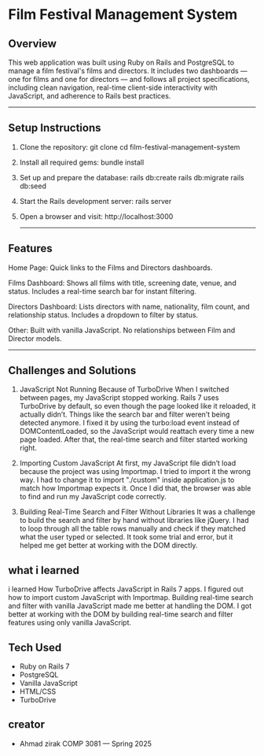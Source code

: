 # Film Festival Management System

## Overview

This web application was built using Ruby on Rails and PostgreSQL to manage a film festival's films and directors. It includes two dashboards — one for films and one for directors — and follows all project specifications, including clean navigation, real-time client-side interactivity with JavaScript, and adherence to Rails best practices.

---

## Setup Instructions

1. Clone the repository:
   git clone <your-repository-link>
   cd film-festival-management-system

2. Install all required gems:
   bundle install

3. Set up and prepare the database:
   rails db:create
   rails db:migrate
   rails db:seed

4. Start the Rails development server:
   rails server

5. Open a browser and visit:
   http://localhost:3000

   ---

## Features

Home Page:
Quick links to the Films and Directors dashboards.

Films Dashboard:
Shows all films with title, screening date, venue, and status. Includes a real-time search bar for instant filtering.

Directors Dashboard:
Lists directors with name, nationality, film count, and relationship status. Includes a dropdown to filter by status.

Other:
Built with vanilla JavaScript. No relationships between Film and Director models.

---

## Challenges and Solutions

1. JavaScript Not Running Because of TurboDrive
When I switched between pages, my JavaScript stopped working. Rails 7 uses TurboDrive by default, so even though the page looked like it reloaded, it actually didn’t. Things like the search bar and filter weren’t being detected anymore. I fixed it by using the turbo:load event instead of DOMContentLoaded, so the JavaScript would reattach every time a new page loaded. After that, the real-time search and filter started working right.

2. Importing Custom JavaScript
At first, my JavaScript file didn’t load because the project was using Importmap. I tried to import it the wrong way. I had to change it to import "./custom" inside application.js to match how Importmap expects it. Once I did that, the browser was able to find and run my JavaScript code correctly.

3. Building Real-Time Search and Filter Without Libraries
It was a challenge to build the search and filter by hand without libraries like jQuery. I had to loop through all the table rows manually and check if they matched what the user typed or selected. It took some trial and error, but it helped me get better at working with the DOM directly.

## what i learned 
i learned How TurboDrive affects JavaScript in Rails 7 apps.
I figured out how to import custom JavaScript with Importmap.
Building real-time search and filter with vanilla JavaScript made me better at handling the DOM.
I got better at working with the DOM by building real-time search and filter features using only vanilla JavaScript.

## Tech Used

- Ruby on Rails 7
- PostgreSQL
- Vanilla JavaScript
- HTML/CSS
- TurboDrive

## creator
- Ahmad zirak
COMP 3081 — Spring 2025